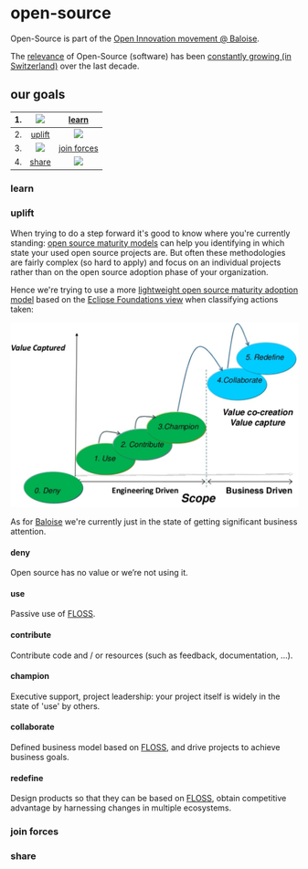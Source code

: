 # open-source
Open-Source is part of the [Open Innovation movement @ Baloise](https://www.inside-it.ch/articles/51129).

The [relevance](http://opensourcesurvey.org/2017/#overview) of Open-Source (software) has been [constantly growing (in Switzerland)](https://oss-studie.ch) over the last decade. 

## our goals

|1.| ![](https://png.icons8.com/dotty/80/000000/idea.png)     | [learn](#learn)                                         |
|--|:--------------------------------------------------------:|:-------------------------------------------------------:|
|2.| [uplift](#uplift)                                        | ![](https://png.icons8.com/dotty/80/000000/stairs.png)  |
|3.| ![](https://png.icons8.com/dotty/80/000000/groups.png)   | [join forces](#join-forces)                             |
|4.| [share](#share)                                          | ![](https://png.icons8.com/dotty/80/000000/mind-map.png)|

### learn

### uplift

When trying to do a step forward it's good to know where you're currently standing: [open source maturity models](https://github.com/github/maturity-model#a-maturity-model-for-embracing-open-source) can help you identifying in which state your used open source projects are. But often these methodologies are fairly complex (so hard to apply) and focus on an individual projects rather than on the open source adoption phase of your organization.

Hence we're trying to use a more [lightweight open source maturity adoption model](https://blogs.eclipse.org/post/mike-milinkovich/maturity-models-open-source-adoption) based on the [Eclipse Foundations view](https://de.slideshare.net/IanSkerrett/why-open-source-governance-matters) when classifying actions taken:

![Maturity Model](https://raw.githubusercontent.com/baloise/pitches/opensource/maturityModel.png)

As for [Baloise](https://www.baloise.com/en/home.html) we're currently just in the state of getting significant business attention.

#### deny

Open source has no value or we’re not using it.

#### use

Passive use of [FLOSS][foss].

#### contribute

Contribute code and / or resources (such as feedback, documentation, ...).

#### champion

Executive support, project leadership: your project itself is widely in the state of 'use' by others.

#### collaborate

Defined business model based on [FLOSS][foss], and drive projects to achieve business goals.

#### redefine

Design products so that they can be based on [FLOSS][foss], obtain competitive advantage by harnessing changes in multiple ecosystems.

### join forces

### share

[foss]: https://opensource.org/faq#free-software